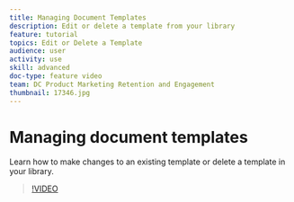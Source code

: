 ```yaml
---
title: Managing Document Templates
description: Edit or delete a template from your library
feature: tutorial
topics: Edit or Delete a Template
audience: user
activity: use
skill: advanced
doc-type: feature video
team: DC Product Marketing Retention and Engagement
thumbnail: 17346.jpg
---
```


# Managing document templates

Learn how to make changes to an existing template or delete a template in your library.

>[!VIDEO](https://video.tv.adobe.com/v/17346?hidetitle=true)

